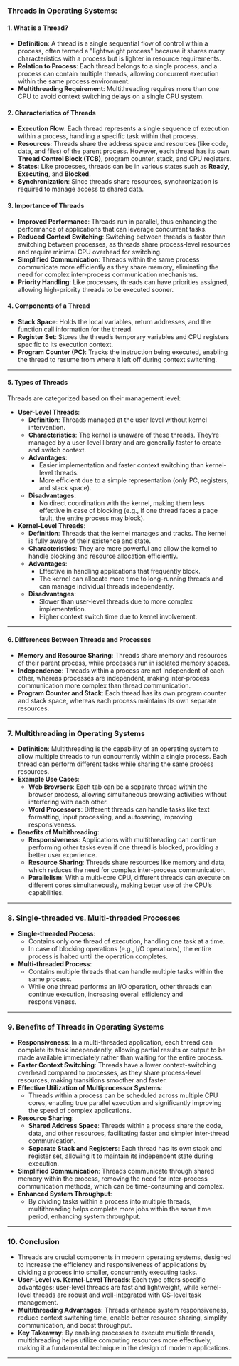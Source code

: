 

### **Threads in Operating Systems:**

#### **1. What is a Thread?**
   - **Definition**: A thread is a single sequential flow of control within a process, often termed a "lightweight process" because it shares many characteristics with a process but is lighter in resource requirements.
   - **Relation to Process**: Each thread belongs to a single process, and a process can contain multiple threads, allowing concurrent execution within the same process environment.
   - **Multithreading Requirement**: Multithreading requires more than one CPU to avoid context switching delays on a single CPU system.

#### **2. Characteristics of Threads**
   - **Execution Flow**: Each thread represents a single sequence of execution within a process, handling a specific task within that process.
   - **Resources**: Threads share the address space and resources (like code, data, and files) of the parent process. However, each thread has its own **Thread Control Block (TCB)**, program counter, stack, and CPU registers.
   - **States**: Like processes, threads can be in various states such as **Ready**, **Executing**, and **Blocked**.
   - **Synchronization**: Since threads share resources, synchronization is required to manage access to shared data.

#### **3. Importance of Threads**
   - **Improved Performance**: Threads run in parallel, thus enhancing the performance of applications that can leverage concurrent tasks.
   - **Reduced Context Switching**: Switching between threads is faster than switching between processes, as threads share process-level resources and require minimal CPU overhead for switching.
   - **Simplified Communication**: Threads within the same process communicate more efficiently as they share memory, eliminating the need for complex inter-process communication mechanisms.
   - **Priority Handling**: Like processes, threads can have priorities assigned, allowing high-priority threads to be executed sooner.

#### **4. Components of a Thread**
   - **Stack Space**: Holds the local variables, return addresses, and the function call information for the thread.
   - **Register Set**: Stores the thread’s temporary variables and CPU registers specific to its execution context.
   - **Program Counter (PC)**: Tracks the instruction being executed, enabling the thread to resume from where it left off during context switching.

---

#### **5. Types of Threads**
   Threads are categorized based on their management level:

   - **User-Level Threads**:
      - **Definition**: Threads managed at the user level without kernel intervention.
      - **Characteristics**: The kernel is unaware of these threads. They’re managed by a user-level library and are generally faster to create and switch context.
      - **Advantages**:
         - Easier implementation and faster context switching than kernel-level threads.
         - More efficient due to a simple representation (only PC, registers, and stack space).
      - **Disadvantages**:
         - No direct coordination with the kernel, making them less effective in case of blocking (e.g., if one thread faces a page fault, the entire process may block).
   - **Kernel-Level Threads**:
      - **Definition**: Threads that the kernel manages and tracks. The kernel is fully aware of their existence and state.
      - **Characteristics**: They are more powerful and allow the kernel to handle blocking and resource allocation efficiently.
      - **Advantages**:
         - Effective in handling applications that frequently block.
         - The kernel can allocate more time to long-running threads and can manage individual threads independently.
      - **Disadvantages**:
         - Slower than user-level threads due to more complex implementation.
         - Higher context switch time due to kernel involvement.

---

#### **6. Differences Between Threads and Processes**
   - **Memory and Resource Sharing**: Threads share memory and resources of their parent process, while processes run in isolated memory spaces.
   - **Independence**: Threads within a process are not independent of each other, whereas processes are independent, making inter-process communication more complex than thread communication.
   - **Program Counter and Stack**: Each thread has its own program counter and stack space, whereas each process maintains its own separate resources.

---
### **7. Multithreading in Operating Systems**

   - **Definition**: Multithreading is the capability of an operating system to allow multiple threads to run concurrently within a single process. Each thread can perform different tasks while sharing the same process resources.
   - **Example Use Cases**:
      - **Web Browsers**: Each tab can be a separate thread within the browser process, allowing simultaneous browsing activities without interfering with each other.
      - **Word Processors**: Different threads can handle tasks like text formatting, input processing, and autosaving, improving responsiveness.
   - **Benefits of Multithreading**:
      - **Responsiveness**: Applications with multithreading can continue performing other tasks even if one thread is blocked, providing a better user experience.
      - **Resource Sharing**: Threads share resources like memory and data, which reduces the need for complex inter-process communication.
      - **Parallelism**: With a multi-core CPU, different threads can execute on different cores simultaneously, making better use of the CPU’s capabilities.

---

### **8. Single-threaded vs. Multi-threaded Processes**

   - **Single-threaded Process**:
      - Contains only one thread of execution, handling one task at a time.
      - In case of blocking operations (e.g., I/O operations), the entire process is halted until the operation completes.
   - **Multi-threaded Process**:
      - Contains multiple threads that can handle multiple tasks within the same process.
      - While one thread performs an I/O operation, other threads can continue execution, increasing overall efficiency and responsiveness.

---

### **9. Benefits of Threads in Operating Systems**

   - **Responsiveness**: In a multi-threaded application, each thread can complete its task independently, allowing partial results or output to be made available immediately rather than waiting for the entire process.
   - **Faster Context Switching**: Threads have a lower context-switching overhead compared to processes, as they share process-level resources, making transitions smoother and faster.
   - **Effective Utilization of Multiprocessor Systems**:
      - Threads within a process can be scheduled across multiple CPU cores, enabling true parallel execution and significantly improving the speed of complex applications.
   - **Resource Sharing**:
      - **Shared Address Space**: Threads within a process share the code, data, and other resources, facilitating faster and simpler inter-thread communication.
      - **Separate Stack and Registers**: Each thread has its own stack and register set, allowing it to maintain its independent state during execution.
   - **Simplified Communication**: Threads communicate through shared memory within the process, removing the need for inter-process communication methods, which can be time-consuming and complex.
   - **Enhanced System Throughput**:
      - By dividing tasks within a process into multiple threads, multithreading helps complete more jobs within the same time period, enhancing system throughput.

---

### **10. Conclusion**

   - Threads are crucial components in modern operating systems, designed to increase the efficiency and responsiveness of applications by dividing a process into smaller, concurrently executing tasks.
   - **User-Level vs. Kernel-Level Threads**: Each type offers specific advantages; user-level threads are fast and lightweight, while kernel-level threads are robust and well-integrated with OS-level task management.
   - **Multithreading Advantages**: Threads enhance system responsiveness, reduce context switching time, enable better resource sharing, simplify communication, and boost throughput.
   - **Key Takeaway**: By enabling processes to execute multiple threads, multithreading helps utilize computing resources more effectively, making it a fundamental technique in the design of modern applications.

---
